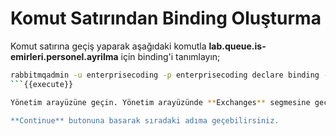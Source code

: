 # Komut Satırından Binding Oluşturma

Komut satırına geçiş yaparak aşağıdaki komutla **lab.queue.is-emirleri.personel.ayrilma** için binding'i tanımlayın;

```bash
rabbitmqadmin -u enterprisecoding -p enterprisecoding declare binding --vhost=default source=lab.ex.headers destination=lab.queue.is-emirleri.personel.ayrilma routing_key="" arguments='{"x-match": "all", "modul": "personel", "tur": "is-emri", "islem": "ayrilma"}'
```{{execute}}

Yönetim arayüzüne geçin. Yönetim arayüzünde **Exchanges** segmesine geçiş yapın ve **Bindings** bölümünü açın. Binding'in oluşturulduğunu teyit edin.

**Continue** butonuna basarak sıradaki adıma geçebilirsiniz.
